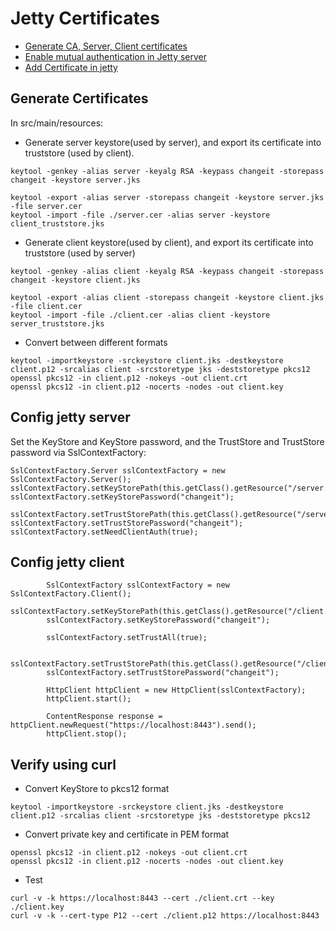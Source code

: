 # Jetty Certificates
- [Generate CA, Server, Client certificates](https://gist.github.com/jankronquist/6412839) 
- [Enable mutual authentication in Jetty server](https://imlc.me/how-to-enable-mutual-authentication-in-jetty-server)
- [Add Certificate in jetty](https://stackoverflow.com/questions/20056304/in-the-jetty-server-how-can-i-obtain-the-client-certificate-used-when-client-aut)

##  Generate Certificates
In src/main/resources:

- Generate server keystore(used by server), and export its certificate into truststore (used by client).
```
keytool -genkey -alias server -keyalg RSA -keypass changeit -storepass changeit -keystore server.jks

keytool -export -alias server -storepass changeit -keystore server.jks -file server.cer 
keytool -import -file ./server.cer -alias server -keystore client_truststore.jks
```

- Generate client keystore(used by client), and export its certificate into truststore (used by server)
```
keytool -genkey -alias client -keyalg RSA -keypass changeit -storepass changeit -keystore client.jks

keytool -export -alias client -storepass changeit -keystore client.jks -file client.cer 
keytool -import -file ./client.cer -alias client -keystore server_truststore.jks
```

- Convert between different formats
```
keytool -importkeystore -srckeystore client.jks -destkeystore client.p12 -srcalias client -srcstoretype jks -deststoretype pkcs12
openssl pkcs12 -in client.p12 -nokeys -out client.crt
openssl pkcs12 -in client.p12 -nocerts -nodes -out client.key
```

##  Config jetty server
Set the KeyStore and KeyStore password, and the TrustStore and TrustStore password via SslContextFactory:
```
SslContextFactory.Server sslContextFactory = new SslContextFactory.Server();
sslContextFactory.setKeyStorePath(this.getClass().getResource("/server.jks").toExternalForm());
sslContextFactory.setKeyStorePassword("changeit");

sslContextFactory.setTrustStorePath(this.getClass().getResource("/server_truststore.jks").toExternalForm());
sslContextFactory.setTrustStorePassword("changeit");
sslContextFactory.setNeedClientAuth(true);
```

## Config jetty client
```
        SslContextFactory sslContextFactory = new SslContextFactory.Client();
        sslContextFactory.setKeyStorePath(this.getClass().getResource("/client.jks").toExternalForm());
        sslContextFactory.setKeyStorePassword("changeit");
        
        sslContextFactory.setTrustAll(true);
        
        sslContextFactory.setTrustStorePath(this.getClass().getResource("/client_truststore.jks").toExternalForm());
        sslContextFactory.setTrustStorePassword("changeit");
        
        HttpClient httpClient = new HttpClient(sslContextFactory);      
        httpClient.start();
        
        ContentResponse response = httpClient.newRequest("https://localhost:8443").send();       
        httpClient.stop();
```

## Verify using curl
- Convert KeyStore to pkcs12 format
```
keytool -importkeystore -srckeystore client.jks -destkeystore client.p12 -srcalias client -srcstoretype jks -deststoretype pkcs12
```
- Convert private key and certificate in PEM format
```
openssl pkcs12 -in client.p12 -nokeys -out client.crt
openssl pkcs12 -in client.p12 -nocerts -nodes -out client.key
```
- Test
```
curl -v -k https://localhost:8443 --cert ./client.crt --key ./client.key
curl -v -k --cert-type P12 --cert ./client.p12 https://localhost:8443
```

